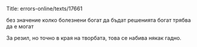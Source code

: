 Title: errors-online/texts/17661

без значение колко болезнени богат да бъдат решенията
богат трябва да е могат

За резил, но точно в края на творбата, това се набива някак гадно.
